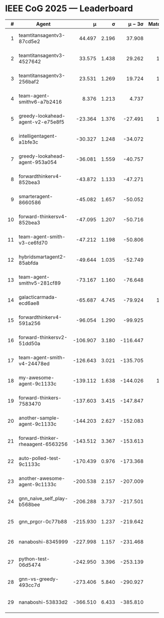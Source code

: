 # IEEE CoG 2025 — Leaderboard

| # | Agent | μ | σ | μ − 3σ | Matches | Updated |
|---:|---|---:|---:|---:|---:|---|
| 1 | teamtitansagentv3-87cd5e2 | 44.497 | 2.196 | 37.908 | 938 | 2025-08-17 18:48 |
| 2 | teamtitansagentv3-4527642 | 33.575 | 1.438 | 29.262 | 1020 | 2025-08-17 18:48 |
| 3 | teamtitansagentv3-256baf2 | 23.531 | 1.269 | 19.724 | 1018 | 2025-08-17 18:48 |
| 4 | team-agent-smithv6-a7b2416 | 8.376 | 1.213 | 4.737 | 820 | 2025-08-17 18:48 |
| 5 | greedy-lookahead-agent-v2-e75e8f5 | -23.364 | 1.376 | -27.491 | 1060 | 2025-08-17 18:48 |
| 6 | intelligentagent-a1bfe3c | -30.327 | 1.248 | -34.072 | 779 | 2025-08-17 18:48 |
| 7 | greedy-lookahead-agent-953a054 | -36.081 | 1.559 | -40.757 | 780 | 2025-08-17 18:48 |
| 8 | forwardthinkerv4-852bea3 | -43.872 | 1.133 | -47.271 | 702 | 2025-08-17 18:48 |
| 9 | smarteragent-8660586 | -45.082 | 1.657 | -50.052 | 704 | 2025-08-17 18:48 |
| 10 | forward-thinkersv4-852bea3 | -47.095 | 1.207 | -50.716 | 740 | 2025-08-17 18:48 |
| 11 | team-agent-smith-v3-ce6fd70 | -47.212 | 1.198 | -50.806 | 880 | 2025-08-17 18:48 |
| 12 | hybridsmartagent2-85abfda | -49.644 | 1.035 | -52.749 | 832 | 2025-08-17 18:48 |
| 13 | team-agent-smithv5-281cf89 | -73.167 | 1.160 | -76.648 | 820 | 2025-08-17 18:48 |
| 14 | galacticarmada-ecd6ae8 | -65.687 | 4.745 | -79.924 | 1000 | 2025-08-17 18:48 |
| 15 | forwardthinkerv4-591a256 | -96.054 | 1.290 | -99.925 | 795 | 2025-08-17 18:48 |
| 16 | forward-thinkersv2-51dd50a | -106.907 | 3.180 | -116.447 | 896 | 2025-08-17 18:48 |
| 17 | team-agent-smith-v4-24478ed | -126.643 | 3.021 | -135.705 | 880 | 2025-08-17 18:48 |
| 18 | my-awesome-agent-9c1133c | -139.112 | 1.638 | -144.026 | 1120 | 2025-08-17 18:48 |
| 19 | forward-thinkers-7583470 | -137.603 | 3.415 | -147.847 | 660 | 2025-08-17 18:48 |
| 20 | another-sample-agent-9c1133c | -144.203 | 2.627 | -152.083 | 800 | 2025-08-17 18:48 |
| 21 | forward-thinker-rheaagent-6563256 | -143.512 | 3.367 | -153.613 | 836 | 2025-08-17 18:48 |
| 22 | auto-polled-test-9c1133c | -170.439 | 0.976 | -173.368 | 760 | 2025-08-17 18:48 |
| 23 | another-awesome-agent-9c1133c | -200.538 | 2.157 | -207.009 | 900 | 2025-08-17 18:48 |
| 24 | gnn_naive_self_play-b568bee | -206.288 | 3.737 | -217.501 | 760 | 2025-08-17 18:48 |
| 25 | gnn_prgcr-0c77b88 | -215.930 | 1.237 | -219.642 | 960 | 2025-08-17 18:48 |
| 26 | nanaboshi-8345999 | -227.998 | 1.157 | -231.468 | 780 | 2025-08-17 18:48 |
| 27 | python-test-06d5474 | -242.950 | 3.396 | -253.139 | 660 | 2025-08-17 18:48 |
| 28 | gnn-vs-greedy-493cc7d | -273.406 | 5.840 | -290.927 | 880 | 2025-08-17 18:48 |
| 29 | nanaboshi-53833d2 | -366.510 | 6.433 | -385.810 | 820 | 2025-08-17 18:48 |
